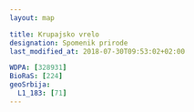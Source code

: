 ```yaml
---
layout: map

title: Krupajsko vrelo
designation: Spomenik prirode
last_modified_at: 2018-07-30T09:53:02+02:00

WDPA: [328931]
BioRaS: [224]
geoSrbija:
  L1_183: [71]
---
```

